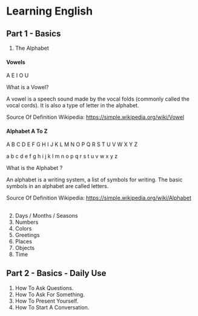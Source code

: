 # Learning English #

## Part 1 - Basics ##

1. The Alphabet

#### Vowels

A E I O U

What is a Vowel?

A vowel is a speech sound made by the vocal folds (commonly called the vocal cords). It is also a type of letter in the alphabet.

Source Of Definition Wikipedia: https://simple.wikipedia.org/wiki/Vowel

#### Alphabet A To Z 

A B C D E F G H I J K L M N O P Q R S T U V W X Y Z

a b c d e f g h i j k l m n o p q r s t u v w x y z

What is the Alphabet ?

An alphabet is a writing system, a list of symbols for writing. The basic symbols in an alphabet are called letters. 

Source Of Definition Wikipedia: https://simple.wikipedia.org/wiki/Alphabet

##

2. Days / Months / Seasons
3. Numbers
4. Colors
5. Greetings
6. Places
7. Objects
8. Time


## Part 2 - Basics - Daily Use  ##

1. How To Ask Questions.
2. How To Ask For Something.
3. How To Present Yourself.
4. How To Start A Conversation.


